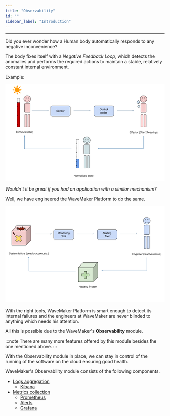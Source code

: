 ```yaml
---
title: "Observability"
id: ""
sidebar_label: "Introduction"
---
```

---

Did you ever wonder how a Human body automatically responds to any negative inconvenience?

The body fixes itself with a *Negative Feedback Loop*, which detects the anomalies and performs the required actions to maintain a stable, relatively constant
 internal environment.

 Example:

![Human Negative Feedback Loop](/learn/assets/wme-setup/wme-observability/negative-feedback-loop-human.png)

*Wouldn't it be great if you had an application with a similar mechanism?* 

Well, we have engineered the WaveMaker Platform to do the same.

![WaveMaker Negative Feedback Loop](/learn/assets/wme-setup/wme-observability/negative-feedback-loop-wavemaker.png)

With the right tools, WaveMaker Platform is smart enough to detect its internal failures and the engineers at WaveMaker are never blinded to anything which
 needs his attention.

All this is possible due to the WaveMaker's **Observability** module.

:::note
There are many more features offered by this module besides the one mentioned above.
:::

With the Observability module in place, we can stay in control of the running of the software on the cloud ensuring good health. 

WaveMaker's Observability module consists of the following components.

- [Logs aggregation](/learn/on-premise/observability/logs-aggregation/overview)
  - [Kibana](/learn/on-premise/observability/metrics-collection/metrics-collection/kibana)
- [Metrics collection](/learn/on-premise/observability/metrics-collection/overview)
  - [Prometheus](/learn/on-premise/observability/metrics-collection/prometheus)
  - [Alerts](/learn/on-premise/observability/metrics-collection/alerts)
  - [Grafana](/learn/on-premise/observability/metrics-collection/grafana)
